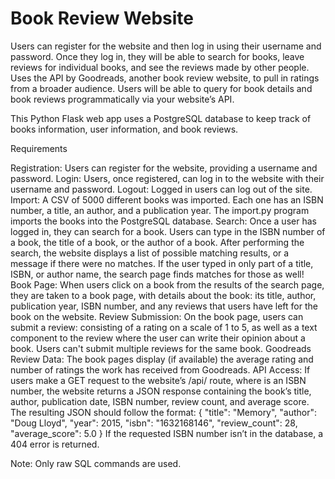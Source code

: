 # Book Review Website

Users can register for the website and then log in using their username and password. 
Once they log in, they will be able to search for books, leave reviews for individual books, and see the reviews made by other people.
Uses the API by Goodreads, another book review website, to pull in ratings from a broader audience. 
Users will be able to query for book details and book reviews programmatically via your website’s API.

This Python Flask web app uses a PostgreSQL database to keep track of books information, user information, and book reviews.  

Requirements

Registration: Users can register for the website, providing a username and password.
Login: Users, once registered, can log in to the website with their username and password.
Logout: Logged in users can log out of the site.
Import: A CSV of 5000 different books was imported. Each one has an ISBN number, a title, an author, and a publication year. The import.py program imports the books into the PostgreSQL database. 
Search: Once a user has logged in, they can search for a book. Users can type in the ISBN number of a book, the title of a book, or the author of a book. After performing the search, the website displays a list of possible matching results, or a message if there were no matches. If the user typed in only part of a title, ISBN, or author name, the search page finds matches for those as well!
Book Page: When users click on a book from the results of the search page, they are taken to a book page, with details about the book: its title, author, publication year, ISBN number, and any reviews that users have left for the book on the website.
Review Submission: On the book page, users can submit a review: consisting of a rating on a scale of 1 to 5, as well as a text component to the review where the user can write their opinion about a book. Users can't submit multiple reviews for the same book.
Goodreads Review Data: The book pages display (if available) the average rating and number of ratings the work has received from Goodreads.
API Access: If users make a GET request to the website’s /api/<isbn> route, where <isbn> is an ISBN number, the website returns a JSON response containing the book’s title, author, publication date, ISBN number, review count, and average score. The resulting JSON should follow the format:
{
    "title": "Memory",
    "author": "Doug Lloyd",
    "year": 2015,
    "isbn": "1632168146",
    "review_count": 28,
    "average_score": 5.0
}
If the requested ISBN number isn’t in the database, a 404 error is returned.

Note: Only raw SQL commands are used.

